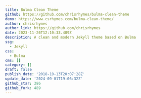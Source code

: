 ```yaml
---
title: Bulma Clean Theme
github: https://github.com/chrisrhymes/bulma-clean-theme
demo: https://www.csrhymes.com/bulma-clean-theme/
author: chrisrhymes
author_link: https://github.com/chrisrhymes
date: 2023-11-26T12:10:33.409Z
description: A clean and modern Jekyll theme based on Bulma
ssg:
  - Jekyll
css:
  - Bulma
cms: []
category: []
draft: false
publish_date: '2018-10-13T20:07:28Z'
update_date: '2024-09-01T19:06:32Z'
github_star: 386
github_fork: 489
---
```

